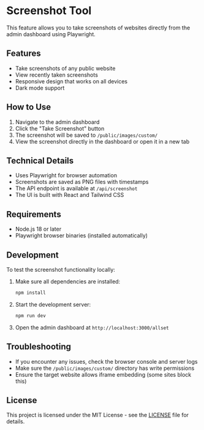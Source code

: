 # Screenshot Tool

This feature allows you to take screenshots of websites directly from the admin dashboard using Playwright.

## Features

- Take screenshots of any public website
- View recently taken screenshots
- Responsive design that works on all devices
- Dark mode support

## How to Use

1. Navigate to the admin dashboard
2. Click the "Take Screenshot" button
3. The screenshot will be saved to `/public/images/custom/`
4. View the screenshot directly in the dashboard or open it in a new tab

## Technical Details

- Uses Playwright for browser automation
- Screenshots are saved as PNG files with timestamps
- The API endpoint is available at `/api/screenshot`
- The UI is built with React and Tailwind CSS

## Requirements

- Node.js 18 or later
- Playwright browser binaries (installed automatically)

## Development

To test the screenshot functionality locally:

1. Make sure all dependencies are installed:

   ```bash
   npm install
   ```

2. Start the development server:

   ```bash
   npm run dev
   ```

3. Open the admin dashboard at `http://localhost:3000/allset`

## Troubleshooting

- If you encounter any issues, check the browser console and server logs
- Make sure the `/public/images/custom/` directory has write permissions
- Ensure the target website allows iframe embedding (some sites block this)

## License

This project is licensed under the MIT License - see the [LICENSE](LICENSE) file for details.
